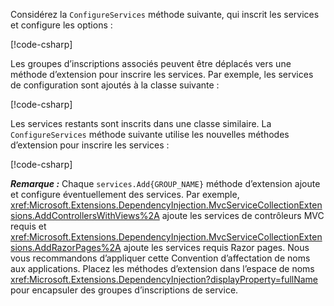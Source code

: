 <a name="csc"></a>

Considérez la `ConfigureServices` méthode suivante, qui inscrit les services et configure les options :

[!code-csharp[](~/fundamentals/configuration/index/samples/3.x/ConfigSample/Startup2.cs?name=snippet)]

Les groupes d’inscriptions associés peuvent être déplacés vers une méthode d’extension pour inscrire les services. Par exemple, les services de configuration sont ajoutés à la classe suivante :

[!code-csharp[](~/fundamentals/configuration/index/samples/3.x/ConfigSample/Options/MyConfigServiceCollectionExtensions.cs)]

Les services restants sont inscrits dans une classe similaire. La `ConfigureServices` méthode suivante utilise les nouvelles méthodes d’extension pour inscrire les services :

[!code-csharp[](~/fundamentals/configuration/index/samples/3.x/ConfigSample/Startup4.cs?name=snippet)]

**_Remarque :_** Chaque `services.Add{GROUP_NAME}` méthode d’extension ajoute et configure éventuellement des services. Par exemple, <xref:Microsoft.Extensions.DependencyInjection.MvcServiceCollectionExtensions.AddControllersWithViews%2A> ajoute les services de contrôleurs MVC requis et <xref:Microsoft.Extensions.DependencyInjection.MvcServiceCollectionExtensions.AddRazorPages%2A> ajoute les services requis Razor pages. Nous vous recommandons d’appliquer cette Convention d’affectation de noms aux applications. Placez les méthodes d’extension dans l’espace de noms <xref:Microsoft.Extensions.DependencyInjection?displayProperty=fullName> pour encapsuler des groupes d’inscriptions de service.
